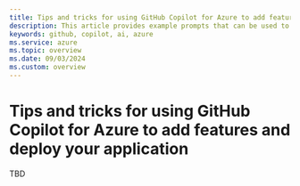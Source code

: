 ```yaml
---
title: Tips and tricks for using GitHub Copilot for Azure to add features and deploy your application
description: This article provides example prompts that can be used to add code that utilizes Azure services and prompts to help deploy your application to the cloud.
keywords: github, copilot, ai, azure
ms.service: azure
ms.topic: overview
ms.date: 09/03/2024
ms.custom: overview
---
```


# Tips and tricks for using GitHub Copilot for Azure to add features and deploy your application

TBD

